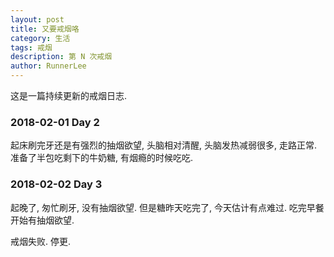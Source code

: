 ```yaml
---
layout: post
title: 又要戒烟咯
category: 生活
tags: 戒烟
description: 第 N 次戒烟
author: RunnerLee
---
```


这是一篇持续更新的戒烟日志.

### 2018-02-01 Day 2
起床刷完牙还是有强烈的抽烟欲望, 头脑相对清醒, 头脑发热减弱很多, 走路正常. 准备了半包吃剩下的牛奶糖, 有烟瘾的时候吃吃.

### 2018-02-02 Day 3
起晚了, 匆忙刷牙, 没有抽烟欲望. 但是糖昨天吃完了, 今天估计有点难过. 吃完早餐开始有抽烟欲望.

戒烟失败. 停更.